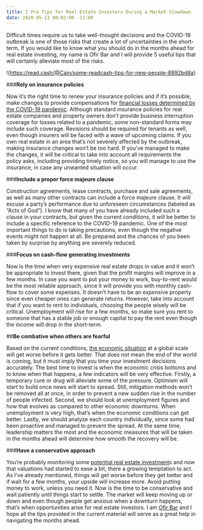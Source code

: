 ```yaml
---
title: 5 Pro Tips for Real Estate Investors During a Market Slowdown
date: 2020-05-11 00:02:00 -11:00
---
```


Difficult times require us to take well-thought decisions and the COVID-19 outbreak is one of those risks that create a lot of uncertainties in the short-term. If you would like to know what you should do in the months ahead for real estate investing, my name is Ofir Bar and I will provide 5 useful tips that will certainly alleviate most of the risks. 

!(https://read.cash/@Cain/some-readcash-tips-for-new-people-8892bd8a)

###**Rely on insurance policies**

Now it’s the right time to renew your insurance policies and if it’s possible, make changes to provide compensations for [financial losses determined by the COVID-19 pandemic](https://expertinvestoreurope.com/real-estate-could-see-limited-impact-from-crisis/). Although standard insurance policies for real estate companies and property owners don’t provide business interruption coverage for losses related to a pandemic, some non-standard forms may include such coverage. 
Revisions should be required for tenants as well, even though insurers will be faced with a wave of upcoming claims. If you own real estate in an area that’s not severely affected by the outbreak, making insurance changes won’t be too hard. If you’ve managed to make the changes, it will be critical to take into account all requirements the policy asks, including providing timely notice, so you will manage to use the insurance, in case any unwanted situation will occur. 

###**Include a proper force majeure clause**

Construction agreements, lease contracts, purchase and sale agreements, as well as many other contracts can include a force majeure clause. It will excuse a party’s performance due to unforeseen circumstances (labeled as “Acts of God”). I know that many of you have already included such a clause in your contracts, but given the current conditions, it will be better to include a specific reference to the COVID-19 pandemic. One of the most important things to do is taking precautions, even though the negative events might not happen at all. Be prepared and the chances of you been taken by surprise by anything are severely reduced. 

###**Focus on cash-flow generating investments**

Now is the time when very expensive real estate drops in value and it won’t be appropriate to invest there, given that the profit margins will improve in a few months. In case you want to put your money to work, buy-to-rent would be the most reliable approach, since it will provide you with monthly cash-flow to cover some expenses. It doesn’t have to be an expensive property since even cheaper ones can generate returns. 
However, take into account that if you want to rent to individuals, choosing the people wisely will be critical. Unemployment will rise for a few months, so make sure you rent to someone that has a stable job or enough capital to pay the rent even though the income will drop in the short-term. 

##**Be combative when others are fearful**

Based on the current conditions, [the economic situation](https://medium.com/@ofireyalbar/the-european-real-estate-investment-market-over-the-last-decade-830dd836789d) at a global scale will get worse before it gets better. That does not mean the end of the world is coming, but it must imply that you time your investment decisions accurately. The best time to invest is when the economic crisis bottoms and to know when that happens, a few indicators will be very effective. Firstly, a temporary cure or drug will alleviate some of the pressure. Optimism will start to build once news will start to spread. Still, mitigation methods won’t be removed all at once, in order to prevent a new sudden rise in the number of people infected.
Second, we should look at unemployment figures and how that evolves as compared to other economic downturns. When unemployment is very high, that’s when the economic conditions can get better. Lastly, we should analyze each country individually, since some had been proactive and managed to prevent the spread. At the same time, leadership matters the most and the economic measures that will be taken in the months ahead will determine how smooth the recovery will be.

###**Have a conservative approach**

You’re probably monitoring some [potential real estate investment](https://www.forbes.com/sites/forbesrealestatecouncil/2020/03/16/quantifying-risk-in-residential-real-estate-investing/#5124bce41556)s and now that valuations had started to ease a bit, there a growing temptation to act. As I’ve already mentioned, things will get worse before they get better and if wait for a few months, your upside will increase more. Avoid putting money to work, unless you need it. Now is the time to be conservative and wait patiently until things start to settle. 
The market will keep moving up or down and even though people get anxious when a downturn happens, that’s when opportunities arise for real estate investors. I am [Ofir Bar](https://www.linkedin.com/in/ofir-eyal-bar-074307181/?originalSubdomain=uk) and I hope all the tips provided in the current material will serve as a great help in navigating the months ahead. 




